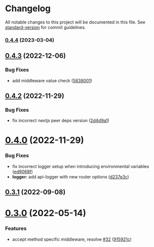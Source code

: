 # Changelog

All notable changes to this project will be documented in this file. See [standard-version](https://github.com/conventional-changelog/standard-version) for commit guidelines.

### [0.4.4](https://github.com/Howard86/next-api-handler/compare/v0.4.3...v0.4.4) (2023-03-04)

## [0.4.3](https://github.com/Howard86/next-api-handler/compare/v0.4.2...v0.4.3) (2022-12-06)


### Bug Fixes

* add middleware value check ([5838001](https://github.com/Howard86/next-api-handler/commit/5838001cb55f8a2b503f2220cba7c7a5973921d4))



## [0.4.2](https://github.com/Howard86/next-api-handler/compare/v0.4.0...v0.4.2) (2022-11-29)


### Bug Fixes

* fix incorrect nextjs peer deps version ([2d4d9a1](https://github.com/Howard86/next-api-handler/commit/2d4d9a184a4ad9b2410f08057c4ddb62449efe70))



# [0.4.0](https://github.com/Howard86/next-api-handler/compare/v0.3.1...v0.4.0) (2022-11-29)


### Bug Fixes

* fix incorrect logger setup when introducing environmental variables ([ed9068f](https://github.com/Howard86/next-api-handler/commit/ed9068fed5cefb17388afff2ff1529c7481b7bc2))
* **logger:** add api-logger with new router options ([d237e3c](https://github.com/Howard86/next-api-handler/commit/d237e3ce942487ecb0039379daadb407b726824b))



## [0.3.1](https://github.com/Howard86/next-api-handler/compare/v0.3.0...v0.3.1) (2022-09-08)



# [0.3.0](https://github.com/Howard86/next-api-handler/compare/v0.2.5...v0.3.0) (2022-05-14)


### Features

* accept method specific middleware, resolve [#32](https://github.com/Howard86/next-api-handler/issues/32) ([915921c](https://github.com/Howard86/next-api-handler/commit/915921c734c53a5ddce4251680c8f816f693c122))

